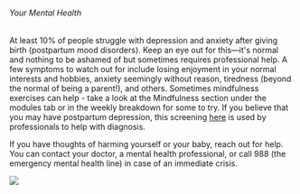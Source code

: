 ###### Your Mental Health

At least 10% of people struggle with depression and anxiety after giving birth (postpartum mood disorders). Keep an eye out for this—it's normal and nothing to be ashamed of but sometimes requires professional help. A few symptoms to watch out for include losing enjoyment in your normal interests and hobbies, anxiety seemingly without reason, tiredness (beyond the normal of being a parent!), and others. Sometimes mindfulness exercises can help - take a look at the Mindfulness section under the modules tab or in the weekly breakdown for some to try. If you believe that you may have postpartum depression, this screening [here](?tab=modules&module=mental-health/Postpartum-mood-screening.md) is used by professionals to help with diagnosis. 

If you have thoughts of harming yourself or your baby, reach out for help. You can contact your doctor, a mental health professional, or call 988 (the emergency mental health line) in case of an immediate crisis.

![](/markdown/weeks/images/mental_health_week1.jpg)
